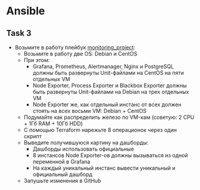 # Ansible

## Task 3

- Возьмите в работу плейбук [monitoring_project](https://github.com/lamjob1993/ansible-monitoring/blob/main/ansible/monitoring_project/playbook.yml):
  - Возьмите в работу две OS: Debian и CentOS
  - При этом:
    - Grafana, Prometheus, Alertmanager, Nginx и PostgreSQL должны быть развернуты Unit-файлами на CentOS на пяти отдельных VM
    - Node Exporter, Process Exporter и Blackbox Exporter должны быть развернуты Unit-файлами на Debian на трех отдельных VM
    - Node Exporter же, как отдельный инстанс от всех должен стоять на всех восьми VM: Debian + CentOS
  - Подумайте как распределить железо по VM-кам (советую: 2 CPU + 1Гб RAM + 10Гб HDD)
  - С помощью Terraform нарежьте 8 операционок через один скрипт
  - Выведите получившуюся картину на дашборды:
    - Дашборды использовать официальные
    - 8 инстансов Node Exporter-ов должны вызываться из одной переменной в Grafana
    - На каждый уникальный инстанс вывести уникальный и официальный дашборд
  - Запушьте изменения в GitHub
